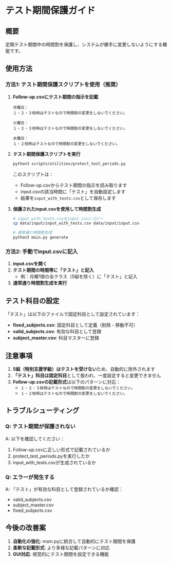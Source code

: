 # テスト期間保護ガイド

## 概要
定期テスト期間中の時間割を保護し、システムが勝手に変更しないようにする機能です。

## 使用方法

### 方法1: テスト期間保護スクリプトを使用（推奨）

1. **Follow-up.csvにテスト期間の指示を記載**
   ```
   月曜日：
   １・２・３校時はテストなので時間割の変更をしないでください。
   
   火曜日：
   １・２・３校時はテストなので時間割の変更をしないでください。
   
   水曜日：
   １・２校時はテストなので時間割の変更をしないでください。
   ```

2. **テスト期間保護スクリプトを実行**
   ```bash
   python3 scripts/utilities/protect_test_periods.py
   ```
   
   このスクリプトは：
   - Follow-up.csvからテスト期間の指示を読み取ります
   - input.csvの該当時間に「テスト」を自動設定します
   - 結果を`input_with_tests.csv`として保存します

3. **保護されたinput.csvを使用して時間割生成**
   ```bash
   # input_with_tests.csvをinput.csvにコピー
   cp data/input/input_with_tests.csv data/input/input.csv
   
   # 通常通り時間割生成
   python3 main.py generate
   ```

### 方法2: 手動でinput.csvに記入

1. **input.csvを開く**
2. **テスト期間の時間帯に「テスト」と記入**
   - 例：月曜1限の全クラス（5組を除く）に「テスト」と記入
3. **通常通り時間割生成を実行**

## テスト科目の設定

「テスト」は以下のファイルで固定科目として設定されています：

- **fixed_subjects.csv**: 固定科目として定義（削除・移動不可）
- **valid_subjects.csv**: 有効な科目として登録
- **subject_master.csv**: 科目マスターに登録

## 注意事項

1. **5組（特別支援学級）はテストを受けない**ため、自動的に除外されます
2. **「テスト」科目は固定科目**として扱われ、一度設定すると変更できません
3. **Follow-up.csvの記載形式**は以下のパターンに対応：
   - `１・２・３校時はテストなので時間割の変更をしないでください。`
   - `１・２校時はテストなので時間割の変更をしないでください。`

## トラブルシューティング

### Q: テスト期間が保護されない
A: 以下を確認してください：
1. Follow-up.csvに正しい形式で記載されているか
2. protect_test_periods.pyを実行したか
3. input_with_tests.csvが生成されているか

### Q: エラーが発生する
A: 「テスト」が有効な科目として登録されているか確認：
- valid_subjects.csv
- subject_master.csv
- fixed_subjects.csv

## 今後の改善案

1. **自動化の強化**: main.pyに統合して自動的にテスト期間を保護
2. **柔軟な記載形式**: より多様な記載パターンに対応
3. **GUI対応**: 視覚的にテスト期間を設定できる機能
